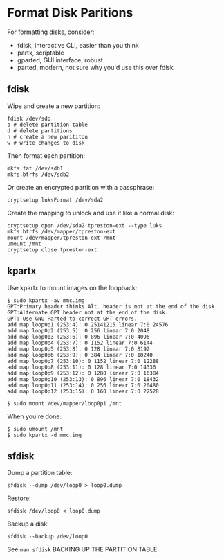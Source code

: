 # Format Disk Paritions
For formatting disks, consider:

* fdisk, interactive CLI, easier than you think
* partx, scriptable
* gparted, GUI interface, robust
* parted, modern, not sure why you'd use this over fdisk

## fdisk
Wipe and create a new partition:

	fdisk /dev/sdb
	o # delete partition table
	d # delete partitions
	n # create a new parititon
	w # write changes to disk

Then format each partition:

	mkfs.fat /dev/sdb1
	mkfs.btrfs /dev/sdb2

Or create an encrypted partition with a passphrase:

	cryptsetup luksFormat /dev/sda2

Create the mapping to unlock and use it like a normal disk:

	cryptsetup open /dev/sda2 tpreston-ext --type luks
	mkfs.btrfs /dev/mapper/tpreston-ext
	mount /dev/mapper/tpreston-ext /mnt
	umount /mnt
	cryptsetup close tpreston-ext

## kpartx
Use kpartx to mount images on the loopback:

    $ sudo kpartx -av mmc.img
    GPT:Primary header thinks Alt. header is not at the end of the disk.
    GPT:Alternate GPT header not at the end of the disk.
    GPT: Use GNU Parted to correct GPT errors.
    add map loop0p1 (253:4): 0 25141215 linear 7:0 24576
    add map loop0p2 (253:5): 0 256 linear 7:0 2048
    add map loop0p3 (253:6): 0 896 linear 7:0 4096
    add map loop0p4 (253:7): 0 1152 linear 7:0 6144
    add map loop0p5 (253:8): 0 128 linear 7:0 8192
    add map loop0p6 (253:9): 0 384 linear 7:0 10240
    add map loop0p7 (253:10): 0 1152 linear 7:0 12288
    add map loop0p8 (253:11): 0 128 linear 7:0 14336
    add map loop0p9 (253:12): 0 1280 linear 7:0 16384
    add map loop0p10 (253:13): 0 896 linear 7:0 18432
    add map loop0p11 (253:14): 0 256 linear 7:0 20480
    add map loop0p12 (253:15): 0 160 linear 7:0 22528

    $ sudo mount /dev/mapper/loop0p1 /mnt

When you're done:

    $ sudo umount /mnt
    $ sudo kpartx -d mmc.img

## sfdisk
Dump a partition table:

    sfdisk --dump /dev/loop0 > loop0.dump

Restore:

    sfdisk /dev/loop0 < loop0.dump

Backup a disk:

    sfdisk --backup /dev/loop0

See `man sfdisk` BACKING UP THE PARTITION TABLE.
